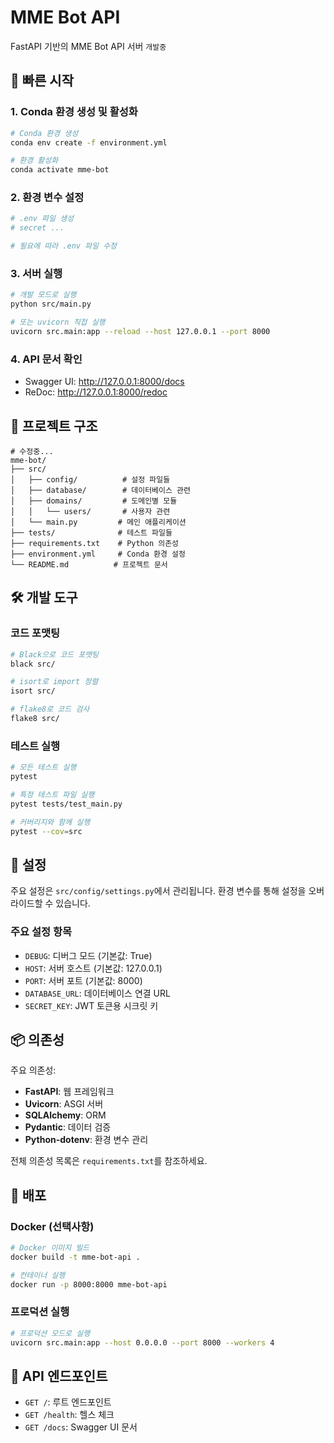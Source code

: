 # MME Bot API

FastAPI 기반의 MME Bot API 서버 `개발중`

## 🚀 빠른 시작

### 1. Conda 환경 생성 및 활성화

```bash
# Conda 환경 생성
conda env create -f environment.yml

# 환경 활성화
conda activate mme-bot
```

### 2. 환경 변수 설정

```bash
# .env 파일 생성
# secret ...

# 필요에 따라 .env 파일 수정
```

### 3. 서버 실행

```bash
# 개발 모드로 실행
python src/main.py

# 또는 uvicorn 직접 실행
uvicorn src.main:app --reload --host 127.0.0.1 --port 8000
```

### 4. API 문서 확인

- Swagger UI: http://127.0.0.1:8000/docs
- ReDoc: http://127.0.0.1:8000/redoc

## 📁 프로젝트 구조

```
# 수정중...
mme-bot/
├── src/
│   ├── config/          # 설정 파일들
│   ├── database/        # 데이터베이스 관련
│   ├── domains/         # 도메인별 모듈
│   │   └── users/       # 사용자 관련
│   └── main.py         # 메인 애플리케이션
├── tests/              # 테스트 파일들
├── requirements.txt    # Python 의존성
├── environment.yml     # Conda 환경 설정
└── README.md          # 프로젝트 문서
```

## 🛠️ 개발 도구

### 코드 포맷팅

```bash
# Black으로 코드 포맷팅
black src/

# isort로 import 정렬
isort src/

# flake8로 코드 검사
flake8 src/
```

### 테스트 실행

```bash
# 모든 테스트 실행
pytest

# 특정 테스트 파일 실행
pytest tests/test_main.py

# 커버리지와 함께 실행
pytest --cov=src
```

## 🔧 설정

주요 설정은 `src/config/settings.py`에서 관리됩니다. 환경 변수를 통해 설정을 오버라이드할 수 있습니다.

### 주요 설정 항목

- `DEBUG`: 디버그 모드 (기본값: True)
- `HOST`: 서버 호스트 (기본값: 127.0.0.1)
- `PORT`: 서버 포트 (기본값: 8000)
- `DATABASE_URL`: 데이터베이스 연결 URL
- `SECRET_KEY`: JWT 토큰용 시크릿 키

## 📦 의존성

주요 의존성:

- **FastAPI**: 웹 프레임워크
- **Uvicorn**: ASGI 서버
- **SQLAlchemy**: ORM
- **Pydantic**: 데이터 검증
- **Python-dotenv**: 환경 변수 관리

전체 의존성 목록은 `requirements.txt`를 참조하세요.

## 🚀 배포

### Docker (선택사항)

```bash
# Docker 이미지 빌드
docker build -t mme-bot-api .

# 컨테이너 실행
docker run -p 8000:8000 mme-bot-api
```

### 프로덕션 실행

```bash
# 프로덕션 모드로 실행
uvicorn src.main:app --host 0.0.0.0 --port 8000 --workers 4
```

## 📝 API 엔드포인트

- `GET /`: 루트 엔드포인트
- `GET /health`: 헬스 체크
- `GET /docs`: Swagger UI 문서
